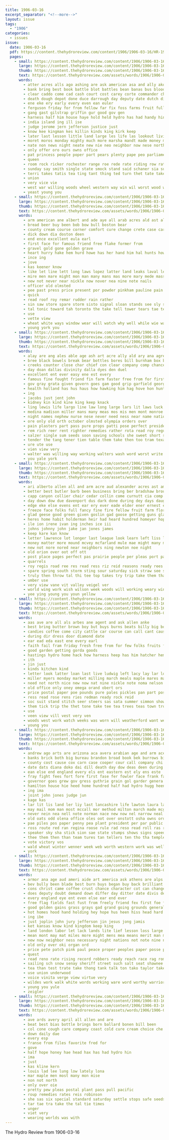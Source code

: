```yaml
---
title: 1906-03-16
excerpt_separator: "<!--more-->"
layout: issue
tags:
  - "1906"
categories:
  - issues
issue:
  date: 1906-03-16
  pdf: https://content.thehydroreview.com/content/1906/1906-03-16/HR-1906-03-16.pdf
  pages:
    - small: https://content.thehydroreview.com/content/1906/1906-03-16/small/HR-1906-03-16-01.jpg
      large: https://content.thehydroreview.com/content/1906/1906-03-16/large/HR-1906-03-16-01.jpg
      thumb: https://content.thehydroreview.com/content/1906/1906-03-16/thumbnails/HR-1906-03-16-01.jpg
      text: https://content.thehydroreview.com/assets/words/1906/1906-03-16/HR-1906-03-16-01.txt
      words:
        - atter acres alls ago ashing are ask american asa and ally ako anthony arial antz all
        - bank bring best book battle blot battles bean banas bus blood business buy but boys buys brother books ball bands balance back been bell bane bly bill borrow
        - clear caddo come cad cash court cost carey corte commander check collier cotton coe county cambria city cannon christy cashier cor cattle came can company corn cake course cot
        - death dough depot done duce darrough day deputy date dutch die down
        - ene eke ery early every even ean euler
        - ferguson friday for from fellow far fix foss farms fruit full frame fatal fortune fly farm farmer force fost fire foot found
        - gang gast gilstrap griffin gur good gov gen
        - harness half him house haye hold held hydro has had handy hin heir head her henke heart
        - india island ing ill ise
        - judge jerome jern jefferson justice just
        - know kee kingman kes killin kinds king kirk keep
        - later last lesson little land large les life las lookout living lacy lister left long late latter lines
        - moret moros monday mighty much more marsha mandt made money mirch miles mars mere may morning many man mer mor minister moline madrid momen men march marshall miss market marsh marriage
        - nate non news night neate new nie neo neighbor now nese north not
        - only offer oro ours owns office
        - pat princess people poper part pears plenty pape peo parliament planter public place pope present perfect price port peck peru pro pany pot per press
        - queen
        - room rock ricker rochester range roe rede rate riding row rates rocks rei regular
        - sunday say smith single state smock stand said schaner sia sucha six special seat span sai save surplus seats she sum ster seven sale sharp susan sup seem seen
        - terri takes tatis tea ting tant thing ted turn thet tate taken them the tas
        - union
        - very vice vie
        - west war willing woods wheel western way win wil worst wood wickliffe with week will ware wonder well wat weeks was wofford wee while
        - yeast young you
    - small: https://content.thehydroreview.com/content/1906/1906-03-16/small/HR-1906-03-16-02.jpg
      large: https://content.thehydroreview.com/content/1906/1906-03-16/large/HR-1906-03-16-02.jpg
      thumb: https://content.thehydroreview.com/content/1906/1906-03-16/thumbnails/HR-1906-03-16-02.jpg
      text: https://content.thehydroreview.com/assets/words/1906/1906-03-16/HR-1906-03-16-02.txt
      words:
        - arm american ane albert and ade aye all arab acres ald ast albany are
        - bread beer buy been bob bow bull boston bear
        - county cream course corner comfort cure change crete case care curb clover colonel came can chap
        - dick down dia doston deen
        - end ence excellent eula earl
        - first face for famous friend free flake former from
        - gravel gold gone golden grave
        - heart hurry hake hem hurd howe has her hand him hal hunts how hom house hes
        - ince ing
        - jove
        - kas keener know
        - like let line lett long laws lopez latter land leaks laval lean lynn longer lew lydia
        - mire men mare might mon man many mans mas more mary mede mass may mex mut made much minus
        - new not never near nickle now nover nea nine note nails
        - officer old olmsted
        - pee past press price present por powder pinkham pauline pain point
        - quick
        - read roof roy remar rudder rain rather
        - sin saw store spare storm sisto signal sloan stands see sly say secret street senor supply
        - tal tonic toward tah toronto the take tell tower tears tae ten tickle tine teach tie trial tou than
        - use
        - vette view
        - wheat white ways window wear will watch why well while wie want with washington wil was
        - young york you
    - small: https://content.thehydroreview.com/content/1906/1906-03-16/small/HR-1906-03-16-03.jpg
      large: https://content.thehydroreview.com/content/1906/1906-03-16/large/HR-1906-03-16-03.jpg
      thumb: https://content.thehydroreview.com/content/1906/1906-03-16/thumbnails/HR-1906-03-16-03.jpg
      text: https://content.thehydroreview.com/assets/words/1906/1906-03-16/HR-1906-03-16-03.txt
      words:
        - alay are ang ales able age ash art acre ally ald ary ana agre ago ain and ach all aye anti allen astor aho amer
        - bree black bowels break bear bottles bores bill burnham box began beat baby bend biden been burns blood bas burden binder better buffalo body blessing blea bur back but book
        - creeks counter close char chief con clear company comp chance carry castoria congress cure change clara cas cotton cease cory crosse can citizen charlie canada cant cor council city call cat creek cute colon cold cry coors coin col conta conte chet
        - day doan dallas divinity dalla dyes den duel
        - excellent ent ever easy ene est every
        - famous fine fought friend fin farm faster free from for first full freely fore few face force florence friends fellow flatter fair
        - gov gray grata given govern goes gam good grip garfield george gin governor grays
        - health holland has hus haus how hawking him hag hove hon hunts heade held heer had home house her husband hand
        - ing
        - jacobs just jent john
        - kidney kin kind kine king keep knack
        - ling lewis life largo line law long large lars lit laws luck lock lot liberty left later lawton
        - medina madison miller mans many meas mos mis men mont monroe means most matter made man may members marlow much mast more money must march marvel mineral moraes
        - night names nephew nurse nese never need ness near name nations new not needs now
        - ore only old orth october olmsted olympia orders over
        - pain plasters part pass pure props patti pose perfect president ping powe price present pro paper power pos pethel past poor porter people pald putnam pleasant plain powders public per
        - rem rich reer rent righter remedies rather rota read roy regular richer
        - salzer single sum seeds soon saving schools she sweet short severe special speaker see shall santa sample six seed servo soni sal sho send saya sick sing sour starch sear such still swe sung sult shown samp small story say
        - tender the tang tener tien table them take then too tram texas tale tell tua telling trom ten tax than teng tea tor ted takes ture try
        - ure ute use
        - vien view very
        - walter was willing way working walters wash word worst write warr well wilt waldorf world worth will worlds words with waiter works work wheat wonder weeks
        - you yale york
    - small: https://content.thehydroreview.com/content/1906/1906-03-16/small/HR-1906-03-16-04.jpg
      large: https://content.thehydroreview.com/content/1906/1906-03-16/large/HR-1906-03-16-04.jpg
      thumb: https://content.thehydroreview.com/content/1906/1906-03-16/thumbnails/HR-1906-03-16-04.jpg
      text: https://content.thehydroreview.com/assets/words/1906/1906-03-16/HR-1906-03-16-04.txt
      words:
        - ari alberto allen all and arm acre aud alexander acres ast american amend ago als arnold are ake alice able
        - better best butler barb been business bring ber bradshaw brought bert back but beach boot butter born buy bill big beers brings
        - capp canyon collier chair cedar collin come curnutt cia comp chas comes church city court cold clock cease case con cannon caddo challis cook can county carr cant col
        - day down dow due davenport dus dark done during dey days daughter dollar
        - edge eke else evens ent ear ery ever eade elder ener ernest edd
        - freeze face folks full fancy fine fire fellow fruit farm florence friends fron fell for few farms franse from feathers frances file friend fee
        - glad geese good green given goslin gad goose getting guns glass goods grant ground ghost gave griffin
        - heres home habit holderman heir had heard hundred homeyer hopewell hold half hill herd him hole hardware her hydro hood hunt hard hone hou heft held high haws house has hawkins hills
        - ile ion irene ivan ing inches ice iii
        - johns johnny john jake jan jones james
        - keep kare kan know
        - letter lawrence lot longer last league look learn left liss livi lines line lal like light land linn
        - money matter more mound mcvey mcfarland mule mae might many mil morning miss marvin mills most mise monday mee males maj much mcgown mexico mar
        - new not nore nored near neighbors ning newton noe night
        - old orion over oot off ott
        - post place pages perfect pas prairie people per pleas port patty president priday power pruitt poree patterson pound pee
        - quarrels
        - roy regis road ree res read ress riz reid reasons ready rees rest razor reason route
        - spare spring south storm sting sour saturday sick straw see say snow smith shaw silke stack scott school sun sat sherman state sunday set sid sells sell six stone sweeney soc scotch soon sorrel small selling summer som supper she shade silk styles
        - truly then throw tal thi tee top takes try trip take them than till the times tucker taken turn trees
        - umber use
        - very view vane vit valley veigel ver
        - world wing work wish wilson week woods will working weary winter wire well wolf willits with why words wife water wheeling wind warm while was wellington weather ward west wear went
        - yee ying young you youn yellow
    - small: https://content.thehydroreview.com/content/1906/1906-03-16/small/HR-1906-03-16-05.jpg
      large: https://content.thehydroreview.com/content/1906/1906-03-16/large/HR-1906-03-16-05.jpg
      thumb: https://content.thehydroreview.com/content/1906/1906-03-16/thumbnails/HR-1906-03-16-05.jpg
      text: https://content.thehydroreview.com/assets/words/1906/1906-03-16/HR-1906-03-16-05.txt
      words:
        - aas ave are all als arbes ane agent and ask allen anke
        - best bring butter brown boy but buys burns beats billy big born baby bros busing bread buy back blanke
        - candies coffee come city cattle car course can call cant cause chief cash colonel china col cousins carmichael conti comp charm
        - during dir dress door diamond date
        - ear ead eda east ene every earl
        - faith fail fram friday fresh free from for few folks fruits friends first fruit force farm fowler fine fancy foreman frank
        - good garden getting gorda goods
        - hastings hydro home hack how harness heep has him hatcher hem henke hast hoelscher homa house
        - ith
        - jin just
        - kinds kitchen kind
        - letter look latter loan last live ludwig left lacy lay lar lot like line leslie
        - miller myers monday market milling march meals maple mares martin mountain maa marsh mexico money mens made many mark morning mor mills
        - need not north nice new now nat nine nickle note noma nelson nur near
        - old office only oney omega orand obert ors
        - price postal paper poe pounds pure pales pickles pan part pos piles peters pastor patent public pen prayer pav pair
        - ress read rose rens ries redman ready rock reid
        - soc suit stand stitch seer steers sas sata summer simmon show sims silk sis short san stock staple sigler store stocks souvenir sie set six sapp sack self springs subject soon sand she star sat seed seeds sora small second shirts sale see special saturday snapp say
        - them tick trip the thet tone take tee tea trees teas town tron ted top try
        - use
        - veen view vill vest very ven
        - woods west work watch weeks was worn will weatherford want welcome well with week wall wife wind went white
        - young you
    - small: https://content.thehydroreview.com/content/1906/1906-03-16/small/HR-1906-03-16-06.jpg
      large: https://content.thehydroreview.com/content/1906/1906-03-16/large/HR-1906-03-16-06.jpg
      thumb: https://content.thehydroreview.com/content/1906/1906-03-16/thumbnails/HR-1906-03-16-06.jpg
      text: https://content.thehydroreview.com/assets/words/1906/1906-03-16/HR-1906-03-16-06.txt
      words:
        - andrew ago arts are arizona aca avera arabian age and arm ace ane alva agent april arn ala ache ater all acres art ald avers
        - banks brick both big bureau brandon broad book bek burrows bill brazil betts burchfield bas been bet bettis back begun business bush brought board bis body but
        - county cost cause cox carn case cooper cour call company chi canada city cannon come crank coa cassidy clause care collom congress courts came comes con court cotton close
        - date dats diana doko dai dill death day dow deas deen during deed dollar dal die der
        - ean else end england every els ent eastern est ely ens este
        - fray fight fees fort fore first fase fer fowler face frank far fila fellows fall fest from friday frisco few free fond fell for
        - governor goes grew gov gress guthrie grain gol garder genera grant ground gambling groom guth
        - hamilton house hie heed home hundred half had hydro hugg heen head hour hee held humphreys hold hunter hou hugo has hood han homes
        - ing ima
        - joint john jones judge jun
        - kage kas
        - lar lit lis land ler liy last lancashire life lawton laura large lon letter long lands like league
        - may mail mom man most mccall mor method milton march made mcguire moro money more must mexico match mon much medford might mane mong mousa meguire musi mer mill
        - never nein nea nell note norman nace new now nel narrow neal neigh not near name
        - old oats odd olena office oles oot over onstott osha owns orders ono organ
        - pae piles pos paper penny pea plant president per par public part pill pee pany place
        - ross route red ran regina roose rule rad reso read roll ras roof
        - speaker sky sha stick sion sae state stumps shows signs speed shu sal sax straw sea second stone south she see sale saw smith seat school set stockwell steamer strike saint show said steers showe sul schools speach states stand san such
        - thee them then than team tures tan tellers ten tho tha temple teed towns tia the trust tour tax trom tat thombs test too
        - vote victory vos
        - wald wheat winter wenner week web worth western work was well win washington woods will west with wale
        - york
    - small: https://content.thehydroreview.com/content/1906/1906-03-16/small/HR-1906-03-16-07.jpg
      large: https://content.thehydroreview.com/content/1906/1906-03-16/large/HR-1906-03-16-07.jpg
      thumb: https://content.thehydroreview.com/content/1906/1906-03-16/thumbnails/HR-1906-03-16-07.jpg
      text: https://content.thehydroreview.com/assets/words/1906/1906-03-16/HR-1906-03-16-07.txt
      words:
        - armor ana age aud ameri aide art america ask athens are alps ald ago ath and afton arko ave all
        - bev bully been blade best burn buys began buy back brilliant boys bone bands bound bring beat banner bread bis born bale battle below brought books business bible boards book break bet bly birth better bales breath brain bas blush blind burt board bartell bors bank both but brother bent
        - cons christ came coffee crust chance character cot can change cost cly con counts company child churches col cease council city county cha charm corn come cause course commander coo cold class caldwell cotton close clear christian church cen case clas cor commons comes charles cross
        - does deputy doubt demand down differ day ditter date divis depot dawn davis death during durham dull doing divers danger due dale danes done door doc days deemer dark destiny doctor ding dies dears
        - every england eye ent even else ear end ever
        - free flag fields fast fust from freely friend fex first foe fall far foot faith for fire fine farland fires fed fow fears few fallen felt farm fought fons fight farmer famous farms fuss
        - good golden gains grass grays gad grand going grounds general gave glory gone gathers ground gentle given grant grava galle grace
        - hot homes hood hand holding hey hope hus heen hiss head hard her half hop hool him has how hold heart harvard harder house home high helps heard hands hearing holy held human hie hero had homa
        - ing ibe
        - just joplin john jury jefferson jin jesus jong jamis
        - ket kansas know kind kingdom keep king
        - land london labor let lack lands lite lief lesson loss large latter long light last lead ligh like lesser love little living left letter live lay look litle lawton lamp lan
        - mean mont may mat miles more might mens mea means merit man mighty many morning made mak men moral monday mich mai moore mar marriage mcfarland mia med mass moment mission matter miracle mor masters minister mountain much mers most manner mate must mail merkel
        - new now neighbor ness necessary night nations not note nine name need nat never news ning
        - old only over oki organ ord
        - price pete patch pink paul peace proper peoples paper posse pro points place per proven prairie pas painting point penny pain postal perfect pad power pale poor people plaster
        - quest
        - read reno rate rising record robbers ready reach race rag roman rates room reason royal road run ries regular roar real rock
        - sailing sch snow senay sheriff street such salt seat shawnee strength she send seek step saas sons scholar schoo schools sense school second sun sessions sell state sult sol soon soll short senn simmons sik safe selves sleep sou spells sion shall show sin sister san smooth say speaks set see service side station starts single still
        - tea than test trate take thong tank talk ton tako taylor taken thad texas ture ted table trend tho thee trace them times tench the timothy ten then till tor trapper thing tury tier too tin thomas train tas thai tes testa tick
        - use union underwood
        - voice vinita verge view virtue very
        - wildes work walk white words working ware word worthy warrior well why wind wyatt with wilde way win williams week wenk wise went while wales was west wall willing works war world want will watch wist
        - young you yule
        - zeigler
    - small: https://content.thehydroreview.com/content/1906/1906-03-16/small/HR-1906-03-16-08.jpg
      large: https://content.thehydroreview.com/content/1906/1906-03-16/large/HR-1906-03-16-08.jpg
      thumb: https://content.thehydroreview.com/content/1906/1906-03-16/thumbnails/HR-1906-03-16-08.jpg
      text: https://content.thehydroreview.com/assets/words/1906/1906-03-16/HR-1906-03-16-08.txt
      words:
        - ave ards avery april all allen and are
        - beat best bias bottle brings born ballard bonen bill been
        - col cone cough care company coast cold cure cream choice che
        - down daily dae
        - every esp
        - franse from files favorite fred for
        - gove
        - half hope honey hae head hax has had hydro hin
        - ima
        - just
        - kas kline kern
        - louis lad lee lung low lately lona
        - mar maple men most many mon mise
        - non not north
        - only over oie
        - pretty pew pleas postal plant pass pull pacific
        - roup remedies rates reis robinson
        - she sas six special standard saturday settle stops safe seeds sale small stover surgeon snow
        - tar tae tra take the tal tie times
        - unger
        - viet very
        - wearing worlds was with
---
```


The Hydro Review from 1906-03-16

<!--more-->


